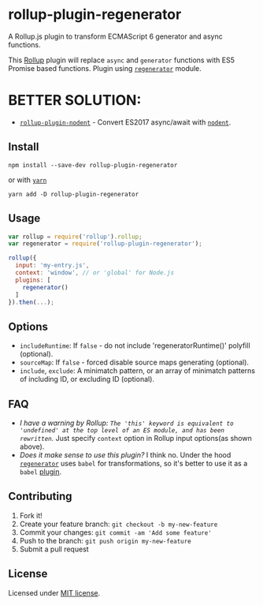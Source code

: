 # rollup-plugin-regenerator
A Rollup.js plugin to transform ECMAScript 6 generator and async functions.

This [Rollup](http://rollupjs.org/) plugin will replace `async` and `generator` functions with ES5 Promise based functions.
Plugin using [`regenerator`](https://github.com/facebook/regenerator/) module.

# BETTER SOLUTION:
* [`rollup-plugin-nodent`](https://github.com/oligot/rollup-plugin-nodent) - 
Convert ES2017 async/await with [`nodent`](https://github.com/MatAtBread/nodent).

## Install
```
npm install --save-dev rollup-plugin-regenerator
```
or with [`yarn`](https://yarnpkg.com/)
```
yarn add -D rollup-plugin-regenerator
```

## Usage
```js
var rollup = require('rollup').rollup;
var regenerator = require('rollup-plugin-regenerator');

rollup({
  input: 'my-entry.js',
  context: 'window', // or 'global' for Node.js
  plugins: [
    regenerator()
  ]
}).then(...);
```

## Options
* `includeRuntime`: If `false` - do not include 'regeneratorRuntime()' polyfill (optional).
* `sourceMap`: If `false` - forced disable source maps generating (optional).
* `include`, `exclude`: A minimatch pattern, or an array of minimatch patterns of including ID, or excluding ID (optional).

## FAQ
- *I have a warning by Rollup: `The 'this' keyword is equivalent to 'undefined' at the top level of an ES module, and has been rewritten`.* Just specify `context` option in Rollup input options(as shown above).
- *Does it make sense to use this plugin?* I think no. Under the hood [`regenerator`](https://github.com/facebook/regenerator) uses `babel` for transformations, so it's better to use it as a `babel` [plugin](https://github.com/babel/babel/tree/master/packages/babel-plugin-transform-regenerator).

## Contributing
1. Fork it!
2. Create your feature branch: `git checkout -b my-new-feature`
3. Commit your changes: `git commit -am 'Add some feature'`
4. Push to the branch: `git push origin my-new-feature`
5. Submit a pull request

## License
Licensed under [MIT license](LICENSE).
